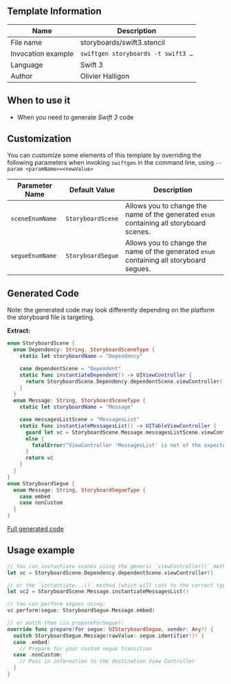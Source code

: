 ## Template Information

| Name      | Description       |
| --------- | ----------------- |
| File name | storyboards/swift3.stencil |
| Invocation example | `swiftgen storyboards -t swift3 …` |
| Language | Swift 3 |
| Author | Olivier Halligon |

## When to use it

- When you need to generate *Swift 3* code

## Customization

You can customize some elements of this template by overriding the following parameters when invoking `swiftgen` in the command line, using `--param <paramName>=<newValue>`

| Parameter Name | Default Value | Description |
| -------------- | ------------- | ----------- |
| `sceneEnumName` | `StoryboardScene` | Allows you to change the name of the generated `enum` containing all storyboard scenes. |
| `segueEnumName` | `StoryboardSegue` | Allows you to change the name of the generated `enum` containing all storyboard segues. |

## Generated Code

Note: the generated code may look differently depending on the platform the storyboard file is targeting.

**Extract:**

```swift
enum StoryboardScene {
  enum Dependency: String, StoryboardSceneType {
    static let storyboardName = "Dependency"

    case dependentScene = "Dependent"
    static func instantiateDependent() -> UIViewController {
      return StoryboardScene.Dependency.dependentScene.viewController()
    }
  }
  enum Message: String, StoryboardSceneType {
    static let storyboardName = "Message"

    case messagesListScene = "MessagesList"
    static func instantiateMessagesList() -> UITableViewController {
      guard let vc = StoryboardScene.Message.messagesListScene.viewController() as? UITableViewController
      else {
        fatalError("ViewController 'MessagesList' is not of the expected class UITableViewController.")
      }
      return vc
    }
  }
}
enum StoryboardSegue {
  enum Message: String, StoryboardSegueType {
    case embed
    case nonCustom
  }
}
```

[Full generated code](https://github.com/SwiftGen/templates/blob/master/Tests/Expected/Storyboards-iOS/swift3-context-all.swift)

## Usage example

```swift
// You can instantiate scenes using the generic `viewController()` method:
let vc = StoryboardScene.Dependency.dependentScene.viewController()

// or the `instantiate...()` method (which will cast to the correct type):
let vc2 = StoryboardScene.Message.instantiateMessagesList()

// You can perform segues using:
vc.perform(segue: StoryboardSegue.Message.embed)

// or match them (in prepareForSegue):
override func prepare(for segue: UIStoryboardSegue, sender: Any?) {
  switch StoryboardSegue.Message(rawValue: segue.identifier!)! {
  case .embed:
    // Prepare for your custom segue transition
  case .nonCustom:
    // Pass in information to the destination View Controller
  }
}
```
